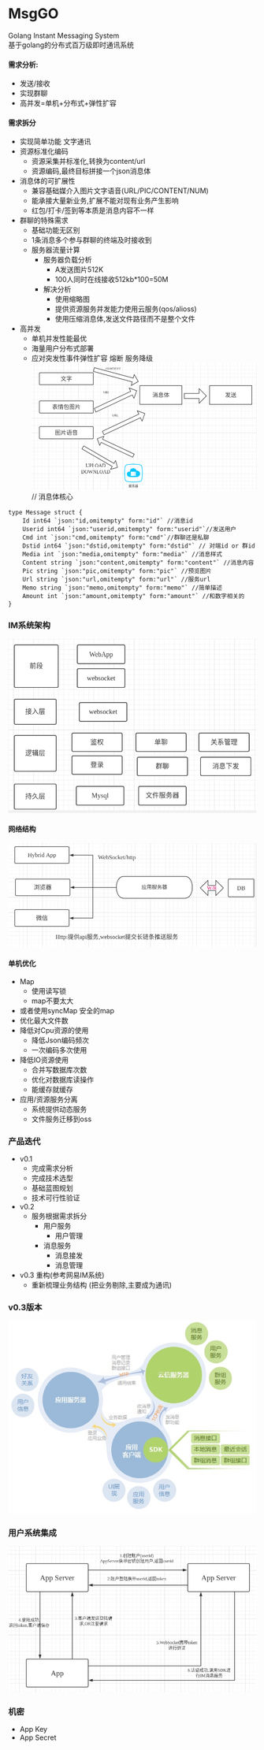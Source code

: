 # MsgGO
Golang Instant Messaging System  
基于golang的分布式百万级即时通讯系统

#### 需求分析:
- 发送/接收
- 实现群聊
- 高并发=单机+分布式+弹性扩容

#### 需求拆分
- 实现简单功能 文字通讯
- 资源标准化编码
    - 资源采集并标准化,转换为content/url
    - 资源编码,最终目标拼接一个json消息体
- 消息体的可扩展性
    - 兼容基础媒介入图片文字语音(URL/PIC/CONTENT/NUM)
    - 能承接大量新业务,扩展不能对现有业务产生影响
    - 红包/打卡/签到等本质是消息内容不一样
- 群聊的特殊需求
    - 基础功能无区别
    - 1条消息多个参与群聊的终端及时接收到
    - 服务器流量计算
        - 服务器负载分析
            - A发送图片512K
            - 100人同时在线接收512kb*100=50M
        - 解决分析
            - 使用缩略图
            - 提供资源服务并发能力使用云服务(qos/alioss)
            - 使用压缩消息体,发送文件路径而不是整个文件
- 高并发
    - 单机并发性能最优
    - 海量用户分布式部署
    - 应对突发性事件弹性扩容 熔断 服务降级
![](./README/SERVER.png)
// 消息体核心
``` 
type Message struct {
	Id int64 `json:"id,omitempty" form:"id"` //消息id
	Userid int64 `json:"userid,omitempty" form:"userid"`//发送用户
	Cmd int `json:"cmd,omitempty" form:"cmd"`//群聊还是私聊
	Dstid int64 `json:"dstid,omitempty" form:"dstid"` // 对端id or 群id
	Media int `json:"media,omitempty" form:"media"` //消息样式
	Content string `json:"content,omitempty" form:"content"` //消息内容
	Pic string `json:"pic,omitempty" form:"pic"` //预览图片
	Url string `json:"url,omitempty" form:"url"` //服务url
	Memo string `json:"memo,omitempty" form:"memo"` //简单描述
	Amount int `json:"amount,omitempty" form:"amount"` //和数字相关的
}    
```
### IM系统架构
![](./README/im.png)

#### 网络结构
![](./README/HTTP.png)

#### 单机优化
- Map
    - 使用读写锁
    - map不要太大
- 或者使用syncMap 安全的map
- 优化最大文件数
- 降低对Cpu资源的使用
    - 降低Json编码频次
    - 一次编码多次使用
- 降低IO资源使用
    - 合并写数据库次数
    - 优化对数据库读操作
    - 能缓存就缓存
- 应用/资源服务分离
    - 系统提供动态服务
    - 文件服务迁移到oss
    
    
### 产品迭代
- v0.1
    - 完成需求分析
    - 完成技术选型
    - 基础蓝图规划
    - 技术可行性验证
- v0.2
    - 服务根据需求拆分 
        - 用户服务
            - 用户管理  
        - 消息服务
            - 消息接发
            - 消息管理
- v0.3 重构(参考网易IM系统)
    - 重新梳理业务结构 (把业务剔除,主要成为通讯)

### v0.3版本
![](./README/webdoc_im_gs_nim_func.png)

### 用户系统集成
![](./README/userserver.png)

### 机密
- App Key 
- App Secret

